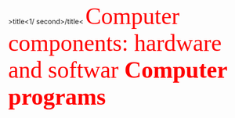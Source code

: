 <!DOCTYPE html>
<html>
<head>
>title<1/ second>/title<
</head>
<body>
<font size="12"face="aridl"color="red">
Computer components: hardware and softwar
<b/>Computer programs<b>
</body>
</html>
